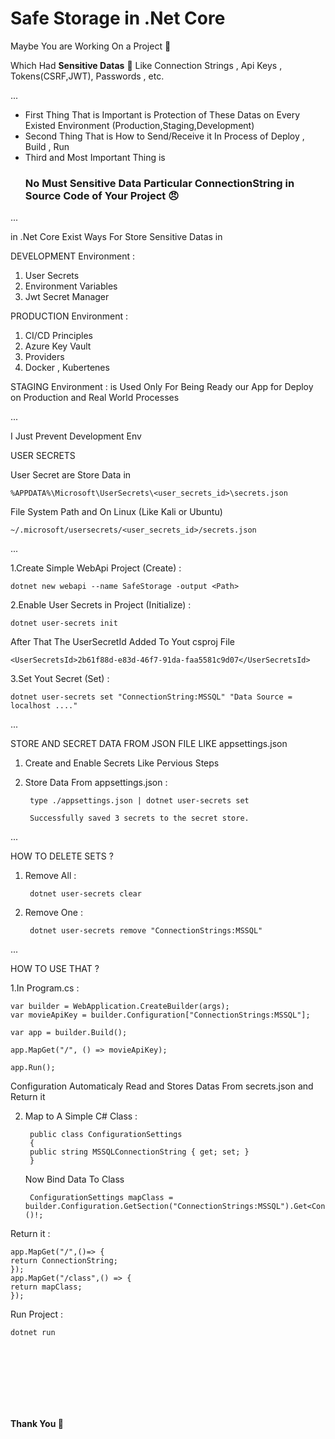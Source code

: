 # Safe Storage in <b>.Net Core</b>

Maybe You are Working On a Project 🚀

Which Had <b>Sensitive Datas</b> 💢
Like Connection Strings , Api Keys , Tokens(CSRF,JWT), Passwords , etc.


...


<ul>
	<li>First Thing That is Important is Protection of These Datas on Every Existed Environment (Production,Staging,Development)</li>	
	<li>Second Thing That is How to Send/Receive it In Process of Deploy , Build , Run</li>	
	<li>Third and Most Important Thing is <h3>No Must Sensitive Data Particular ConnectionString in Source Code of Your Project 😠</h3></li>	
</ul>



...


in .Net Core Exist Ways For Store Sensitive Datas in 

DEVELOPMENT Environment :

1. User Secrets
2. Environment Variables
3. Jwt Secret Manager

PRODUCTION Environment :
1. CI/CD Principles
2. Azure Key Vault
3. Providers
4. Docker , Kubertenes

STAGING Environment : 
is Used Only For Being Ready our App for Deploy on Production and Real World Processes

...


I Just Prevent Development Env


USER SECRETS

User Secret are Store Data in 

	%APPDATA%\Microsoft\UserSecrets\<user_secrets_id>\secrets.json

File System Path and On Linux (Like Kali or Ubuntu)
	
	~/.microsoft/usersecrets/<user_secrets_id>/secrets.json



...

1.Create Simple WebApi Project (Create) :

	dotnet new webapi --name SafeStorage -output <Path>
	
2.Enable User Secrets in Project (Initialize) :
	
	dotnet user-secrets init
	
	
After That The UserSecretId Added To Yout csproj File 

	<UserSecretsId>2b61f88d-e83d-46f7-91da-faa5581c9d07</UserSecretsId>



3.Set Yout Secret (Set) :

	dotnet user-secrets set "ConnectionString:MSSQL" "Data Source = localhost ...."
	
...



STORE AND SECRET DATA FROM JSON FILE LIKE appsettings.json

1. Create and Enable Secrets Like Pervious Steps
2. Store Data From appsettings.json : 


		type ./appsettings.json | dotnet user-secrets set
		
		Successfully saved 3 secrets to the secret store.
	
...


HOW TO DELETE SETS ?

1. Remove All :

		dotnet user-secrets clear


2. Remove One : 

		dotnet user-secrets remove "ConnectionStrings:MSSQL"
		
...



HOW TO USE THAT ?

1.In Program.cs :

	var builder = WebApplication.CreateBuilder(args);
	var movieApiKey = builder.Configuration["ConnectionStrings:MSSQL"];

	var app = builder.Build();

	app.MapGet("/", () => movieApiKey);

	app.Run();
	
Configuration Automaticaly Read and Stores Datas From secrets.json and Return it

2. Map to A Simple C# Class :

		public class ConfigurationSettings
		{
    	public string MSSQLConnectionString { get; set; }
		}
		
	
	Now Bind Data To Class 
	
		ConfigurationSettings mapClass = builder.Configuration.GetSection("ConnectionStrings:MSSQL").Get<ConfigurationSettings>()!;

Return it :

	app.MapGet("/",()=> {
    return ConnectionString;	
	});
	app.MapGet("/class",() => {
    return mapClass;
	});
	
	
Run Project : 

	dotnet run






<br>
<br>
<br>
<br>
<br>
<br>
	
<b>Thank You </b> 🚀



